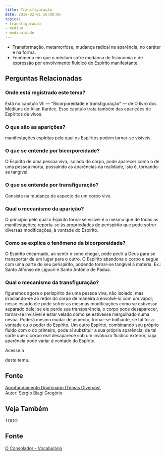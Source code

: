 ```yaml
---
title: Transfiguração
date: 2019-02-01 19:00:00
topics:
- transfiguracao
- medium
- mediunidade
---
```


* Transformação, metamorfose, mudança radical na aparência, no caráter e na forma. 
* Fenômeno em que o médium sofre mudanca de fisionomia e de expressão
por envolvimento fluídico do Espírito manifestante.


## Perguntas Relacionadas

### Onde está registrado este tema?
Está no capítulo VII — "Bicorporeidade e transfiguração" — de O livro
dos Médiuns de Allan Kardec. Esse capítulo trata também das aparições
de Espíritos de vivos.

### O que são as aparições?
manifestações espíritas pela qual os Espíritos podem tornar-se visíveis.

### O que se entende por bicorporeidade?
O Espírito de uma pessoa viva, isolado do corpo, pode aparecer como o de
uma pessoa morta, possuindo as aparências da realidade, isto é,
tornando-se tangível.

### O que se entende por transfiguração?
Consiste na mudança de aspecto de um corpo vivo.

### Qual o mecanismo da aparição?
O princípio pelo qual o Espírito torna-se visível é o mesmo que de todas
as manifestações; reporta-se às propriedades do perispírito que pode
sofrer diversas modificações, à vontade do Espírito.

### Como se explica o fenômeno da bicorporeidade?
O Espírito encarnado, ao sentir o sono chegar, pode pedir a Deus para se
transportar de um lugar para o outro. O Espírito abandona o corpo e
segue com uma parte do seu perispírito, podendo tornar-se tangível à
matéria. Ex.: Santo Alfonso de Liguori e Santo Antônio de Pádua.

### Qual o mecanismo da transfiguração?
figuremos agora o perispírito de uma pessoa viva, não isolado, mas
irradiando-se ao redor do corpo de maneira a envolvê-lo com um vapor;
nesse estado ele pode sofrer as mesmas modificações como se estivesse
separado dele; se ele perde sua transparência, o corpo pode desaparecer,
tornar-se invisível e estar velado como se estivesse mergulhado numa
névoa. Poderá mesmo mudar de aspecto, tornar-se brilhante, se tal for a
vontade ou o poder do Espírito. Um outro Espírito, combinando seu
próprio fluido com o do primeiro, pode aí substituir a sua própria
aparência, de tal sorte que o corpo real desaparece sob um invólucro
fluídico exterior, cuja aparência pode variar à vontade do Espírito.

Acesse a

deste tema.

## Fonte
[Aprofundamento Doutrinário (Temas Diversos)](https://sites.google.com/view/aprofundamentodoutrinario/transfiguração)  
Autor: Sérgio Biagi Gregório



 
## Veja Também
TODO

## Fonte
[O Consolador - Vocabulário](http://www.oconsolador.com.br/linkfixo/vocabulario/principal.html)
